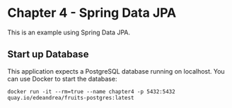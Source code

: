 # Chapter 4 - Spring Data JPA
This is an example using Spring Data JPA.

## Start up Database
This application expects a PostgreSQL database running on localhost. You can use Docker to start the database:

```shell
docker run -it --rm=true --name chapter4 -p 5432:5432 quay.io/edeandrea/fruits-postgres:latest
```
